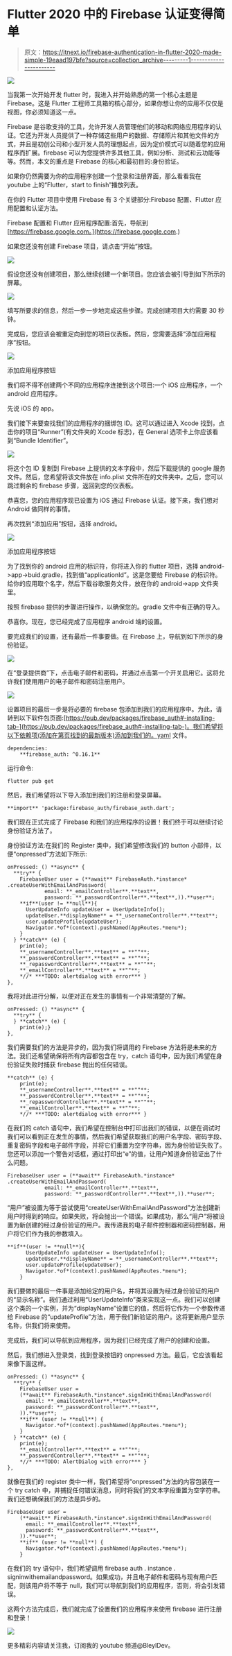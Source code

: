# Flutter 2020 中的 Firebase 认证变得简单

> 原文：<https://itnext.io/firebase-authentication-in-flutter-2020-made-simple-19eaad197bfe?source=collection_archive---------1----------------------->

![](img/8215db22151a46ff13e338f979dc1b03.png)

当我第一次开始开发 flutter 时，我进入并开始熟悉的第一个核心主题是 Firebase。这是 Flutter 工程师工具箱的核心部分，如果你想让你的应用不仅仅是视图，你必须知道这一点。

Firebase 是谷歌支持的工具，允许开发人员管理他们的移动和网络应用程序的认证。它还为开发人员提供了一种存储这些用户的数据、存储照片和其他文件的方式，并且是初创公司和小型开发人员的理想起点，因为定价模式可以随着您的应用程序而扩展。firebase 可以为您提供许多其他工具，例如分析、测试和云功能等等。然而，本文的重点是 Firebase 的核心和最初目的:身份验证。

如果你仍然需要为你的应用程序创建一个登录和注册界面，那么看看我在 youtube 上的“Flutter，start to finish”播放列表。

在你的 Flutter 项目中使用 Firebase 有 3 个关键部分:Firebase 配置、Flutter 应用配置和认证方法。

Firebase 配置和 Flutter 应用程序配置:首先，导航到[https://firebase.google.com。](https://firebase.google.com.)

如果您还没有创建 Firebase 项目，请点击“开始”按钮。

![](img/7d0d326c2f8082970eb7820f0c2f457d.png)

假设您还没有创建项目，那么继续创建一个新项目。您应该会被引导到如下所示的屏幕。

![](img/2fe8e87338e85b1b0158a5135b3f5f46.png)

填写所要求的信息，然后一步一步地完成这些步骤。完成创建项目大约需要 30 秒钟。

完成后，您应该会被重定向到您的项目仪表板。然后，您需要选择“添加应用程序”按钮。

![](img/36723de4a820caf71562612e2e705cb7.png)

添加应用程序按钮

我们将不得不创建两个不同的应用程序连接到这个项目:一个 iOS 应用程序，一个 android 应用程序。

先说 iOS 的 app。

我们接下来要查找我们的应用程序的捆绑包 ID。这可以通过进入 Xcode 找到，点击你的项目“Runner”(有文件夹的 Xcode 标志)，在 General 选项卡上你应该看到“Bundle Identifier”。

![](img/6d8054003b2b9637311ac4c9e014dc67.png)

将这个包 ID 复制到 Firebase 上提供的文本字段中，然后下载提供的 google 服务文件。然后，您希望将该文件放在 info.plist 文件所在的文件夹中。之后，您可以跳过剩余的 firebase 步骤，返回到您的仪表板。

恭喜您，您的应用程序现已设置为 iOS 通过 Firebase 认证。接下来，我们想对 Android 做同样的事情。

再次找到“添加应用”按钮，选择 android。

![](img/36723de4a820caf71562612e2e705cb7.png)

添加应用程序按钮

为了找到你的 android 应用的标识符，你将进入你的 flutter 项目，选择 android->app->buid.gradle，找到值“applicationId”。这是您要给 Firebase 的标识符。给你的应用取个名字，然后下载谷歌服务文件，放在你的 android->app 文件夹里。

按照 firebase 提供的步骤进行操作，以确保您的。gradle 文件中有正确的导入。

恭喜你。现在，您已经完成了应用程序 android 端的设置。

要完成我们的设置，还有最后一件事要做。在 Firebase 上，导航到如下所示的身份验证。

![](img/f1d09610be9d20343d54f1baf6d504d6.png)

在“登录提供商”下，点击电子邮件和密码，并通过点击第一个开关启用它。这将允许我们使用用户的电子邮件和密码注册用户。

![](img/f51e45e440509e99692fe20aff5be3b9.png)

设置项目的最后一步是将必要的 firebase 包添加到我们的应用程序中。为此，请转到以下软件包页面:[https://pub.dev/packages/firebase_auth#-installing-tab-](https://pub.dev/packages/firebase_auth#-installing-tab-)。我们希望将以下依赖项(添加在第页找到的最新版本)添加到我们的。yaml 文件。

```
dependencies:   
    **firebase_auth: ^0.16.1**
```

运行命令:

```
flutter pub get
```

然后，我们希望将以下导入添加到我们的注册和登录屏幕。

```
**import** 'package:firebase_auth/firebase_auth.dart';
```

我们现在正式完成了 Firebase 和我们的应用程序的设置！我们终于可以继续讨论身份验证方法了。

身份验证方法:在我们的 Register 类中，我们希望修改我们的 button 小部件，以便“onpressed”方法如下所示:

```
onPressed: () **async** {
  **try** {
    FirebaseUser user = (**await** FirebaseAuth.*instance* .createUserWithEmailAndPassword(
            email: **_emailController**.**text**,
            password: **_passwordController**.**text**,)).**user**;
    **if**(user != **null**){
      UserUpdateInfo updateUser = UserUpdateInfo();
      updateUser.**displayName** = **_usernameController**.**text**;
      user.updateProfile(updateUser);
      Navigator.*of*(context).pushNamed(AppRoutes.*menu*);
    }
  } **catch** (e) {
    print(e);
    **_usernameController**.**text** = **""**;
    **_passwordController**.**text** = **""**;
    **_repasswordController**.**text** = **""**;
    **_emailController**.**text** = **""**;
    *//* ***TODO: alertdialog with error*** }
},
```

我将对此进行分解，以便对正在发生的事情有一个非常清楚的了解。

```
onPressed: () **async** {
  **try** {
  } **catch** (e) {
    print(e);}
},
```

我们需要我们的方法是异步的，因为我们将调用的 Firebase 方法将是未来的方法。我们还希望确保将所有内容都包含在 try，catch 语句中，因为我们希望在身份验证失败时捕获 firebase 抛出的任何错误。

```
**catch** (e) {
    print(e);
    **_usernameController**.**text** = **""**;
    **_passwordController**.**text** = **""**;
    **_repasswordController**.**text** = **""**;
    **_emailController**.**text** = **""**;
    *//* ***TODO: alertdialog with error*** }
```

在我们的 catch 语句中，我们希望在控制台中打印出我们的错误，以便在调试时我们可以看到正在发生的事情，然后我们希望获取我们的用户名字段、密码字段、重复密码字段和电子邮件字段，并将它们重置为空字符串，因为身份验证失败了。您还可以添加一个警告对话框，通过打印出“e”的值，让用户知道身份验证出了什么问题。

```
FirebaseUser user = (**await** FirebaseAuth.*instance* .createUserWithEmailAndPassword(
            email: **_emailController**.**text**,
            password: **_passwordController**.**text**,)).**user**;
```

“用户”被设置为等于尝试使用“createUserWithEmailAndPassword”方法创建新用户时得到的响应。如果失败，将会抛出一个错误。如果成功，那么“用户”将被设置为新创建的经过身份验证的用户。我传递我的电子邮件控制器和密码控制器，用户将它们作为我的参数填入。

```
**if**(user != **null**){
      UserUpdateInfo updateUser = UserUpdateInfo();
      updateUser.**displayName** = **_usernameController**.**text**;
      user.updateProfile(updateUser);
      Navigator.*of*(context).pushNamed(AppRoutes.*menu*);
    }
```

我们要做的最后一件事是添加给定的用户名，并将其设置为经过身份验证的用户的“显示名称”。我们通过利用“UserUpdateInfo”类来实现这一点。我们可以创建这个类的一个实例，并为“displayName”设置它的值，然后将它作为一个参数传递给 Firebase 的“updateProfile”方法，用于我们新验证的用户。这将更新用户显示名称，供我们将来使用。

完成后，我们可以导航到应用程序，因为我们已经完成了用户的创建和设置。

然后，我们想进入登录类，找到登录按钮的 onpressed 方法。最后，它应该看起来像下面这样。

```
onPressed: () **async** {
  **try** {
    FirebaseUser user =
    (**await** FirebaseAuth.*instance*.signInWithEmailAndPassword(
      email: **_emailController**.**text**,
      password: **_passwordController**.**text**,
    )).**user**;
    **if** (user != **null**) {
      Navigator.*of*(context).pushNamed(AppRoutes.*menu*);
    }
  } **catch** (e) {
    print(e);
    **_emailController**.**text** = **""**;
    **_passwordController**.**text** = **""**;
    *//* ***TODO: AlertDialog with error*** }
},
```

就像在我们的 register 类中一样，我们希望将“onpressed”方法的内容包装在一个 try catch 中，并捕捉任何错误消息，同时将我们的文本字段重置为空字符串。我们还想确保我们的方法是异步的。

```
FirebaseUser user =
    (**await** FirebaseAuth.*instance*.signInWithEmailAndPassword(
      email: **_emailController**.**text**,
      password: **_passwordController**.**text**,
    )).**user**;
    **if** (user != **null**) {
      Navigator.*of*(context).pushNamed(AppRoutes.*menu*);
    }
```

在我们的 try 语句中，我们希望调用 firebase auth . instance . signinwithemailandpassword。如果成功，并且电子邮件和密码与现有用户匹配，则该用户将不等于 null，我们可以导航到我们的应用程序，否则，将会引发错误。

这两个方法完成后，我们就完成了设置我们的应用程序来使用 firebase 进行注册和登录！

![](img/6af672afcd579c83b02f56875649ee02.png)

更多精彩内容请关注我，订阅我的 youtube 频道@BleylDev。